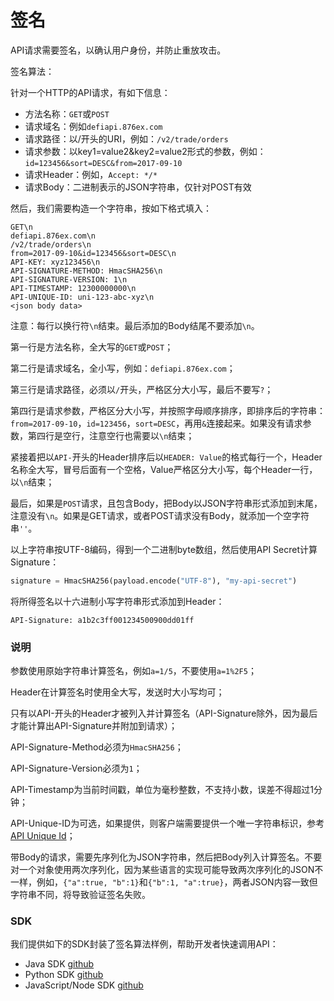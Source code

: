 # 签名

API请求需要签名，以确认用户身份，并防止重放攻击。

签名算法：

针对一个HTTP的API请求，有如下信息：

* 方法名称：`GET`或`POST`
* 请求域名：例如`defiapi.876ex.com`
* 请求路径：以/开头的URI，例如：`/v2/trade/orders`
* 请求参数：以key1=value2&key2=value2形式的参数，例如：`id=123456&sort=DESC&from=2017-09-10`
* 请求Header：例如，`Accept: */*`
* 请求Body：二进制表示的JSON字符串，仅针对POST有效

然后，我们需要构造一个字符串，按如下格式填入：

```http
GET\n
defiapi.876ex.com\n
/v2/trade/orders\n
from=2017-09-10&id=123456&sort=DESC\n
API-KEY: xyz123456\n
API-SIGNATURE-METHOD: HmacSHA256\n
API-SIGNATURE-VERSION: 1\n
API-TIMESTAMP: 12300000000\n
API-UNIQUE-ID: uni-123-abc-xyz\n
<json body data>
```

注意：每行以换行符`\n`结束。最后添加的Body结尾不要添加`\n`。

第一行是方法名称，全大写的`GET`或`POST`；

第二行是请求域名，全小写，例如：`defiapi.876ex.com`；

第三行是请求路径，必须以`/`开头，严格区分大小写，最后不要写`?`；

第四行是请求参数，严格区分大小写，并按照字母顺序排序，即排序后的字符串：`from=2017-09-10`，`id=123456`，`sort=DESC`，再用`&`连接起来。如果没有请求参数，第四行是空行，注意空行也需要以`\n`结束；

紧接着把以`API-`开头的Header排序后以`HEADER: Value`的格式每行一个，Header名称全大写，冒号后面有一个空格，Value严格区分大小写，每个Header一行，以`\n`结束；

最后，如果是`POST`请求，且包含Body，把Body以JSON字符串形式添加到末尾，注意没有`\n`。如果是GET请求，或者POST请求没有Body，就添加一个空字符串`''`。

以上字符串按UTF-8编码，得到一个二进制byte数组，然后使用API Secret计算Signature：</p>

```python
signature = HmacSHA256(payload.encode("UTF-8"), "my-api-secret")
```

将所得签名以十六进制小写字符串形式添加到Header：

```http
API-Signature: a1b2c3ff001234500900dd01ff
```

### 说明

参数使用原始字符串计算签名，例如`a=1/5`，不要使用`a=1%2F5`；

Header在计算签名时使用全大写，发送时大小写均可；

只有以API-开头的Header才被列入并计算签名（API-Signature除外，因为最后才能计算出API-Signature并附加到请求）；

API-Signature-Method必须为`HmacSHA256`；

API-Signature-Version必须为`1`；

API-Timestamp为当前时间戳，单位为毫秒整数，不支持小数，误差不得超过1分钟；

API-Unique-ID为可选，如果提供，则客户端需要提供一个唯一字符串标识，参考[API Unique Id](unique-id)；

带Body的请求，需要先序列化为JSON字符串，然后把Body列入计算签名。不要对一个对象使用两次序列化，因为某些语言的实现可能导致两次序列化的JSON不一样，例如，`{"a":true, "b":1}`和`{"b":1, "a":true}`，两者JSON内容一致但字符串不同，将导致验证签名失败。

### SDK

我们提供如下的SDK封装了签名算法样例，帮助开发者快速调用API：

* Java SDK [github](https://github.com/876ex-pub/signature-demo/blob/master/ApiClient.java)
* Python SDK [github](https://github.com/876ex-pub/signature-demo/blob/master/876ex.py)
* JavaScript/Node SDK [github](https://github.com/876ex-pub/signature-demo/blob/master/876ex.js)
